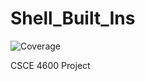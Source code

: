 # Shell_Built_Ins
![Coverage](https://img.shields.io/badge/Coverage-76.6%25-brightgreen)
 
 CSCE 4600 Project
